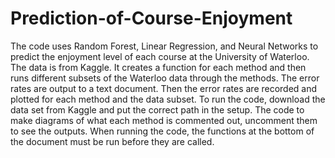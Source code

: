 # Prediction-of-Course-Enjoyment
The code uses Random Forest, Linear Regression, and Neural Networks to predict the enjoyment level of each course at the University of Waterloo. The data is from Kaggle. It creates a function for each method and then runs different subsets of the Waterloo data through the methods. The error rates are output to a text document. Then the error rates are recorded and plotted for each method and the data subset.
To run the code, download the data set from Kaggle and put the correct path in the setup. The code to make diagrams of what each method is commented out, uncomment them to see the outputs.  When running the code, the functions at the bottom of the document must be run before they are called. 
